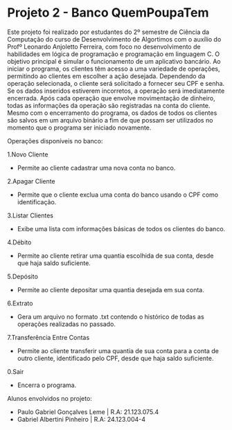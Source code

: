 # Projeto 2 - Banco QuemPoupaTem

Este projeto foi realizado por estudantes do 2º semestre de Ciência da Computação do curso de Desenvolvimento de Algortimos com o auxílio do Profº Leonardo Anjoletto Ferreira, com foco no desenvolvimento de habilidades em lógica de programação e programação em linguagem C. O objetivo principal é simular o funcionamento de um aplicativo bancário. Ao iniciar o programa, os clientes têm acesso a uma variedade de operações, permitindo ao clientes em escolher a ação desejada. Dependendo da operação selecionada, o cliente será solicitado a fornecer seu CPF e senha. Se os dados inseridos estiverem incorretos, a operação será imediatamente encerrada. Após cada operação que envolve movimentação de dinheiro, todas as informações da operação são registradas na conta do cliente. Mesmo com o encerramento do programa, os dados de todos os clientes são salvos em um arquivo binário a fim de que possam ser utilizados no momento que o programa ser iniciado novamente.

Operações disponíveis no banco:

1.Novo Cliente
  - Permite ao cliente cadastrar uma nova conta no banco.
    
2.Apagar Cliente
  - Permite que o cliente exclua uma conta do banco usando o CPF como identificação.
    
3.Listar Clientes
  - Exibe uma lista com informações básicas de todos os clientes do banco.

4.Débito
  - Permite ao cliente retirar uma quantia escolhida de sua conta, desde que haja saldo suficiente.

5.Depósito
  - Permite ao cliente depositar uma quantia desejada em sua conta.

6.Extrato
  - Gera um arquivo no formato .txt contendo o histórico de todas as operações realizadas no passado.

7.Transferência Entre Contas
  - Permite ao cliente transferir uma quantia de sua conta para a conta de outro cliente, identificado pelo CPF, desde que haja saldo suficiente.

0.Sair
  - Encerra o programa.

Alunos envolvidos no projeto:
- Paulo Gabriel Gonçalves Leme | R.A: 21.123.075.4
- Gabriel Albertini Pinheiro | R.A: 24.123.004-4 
